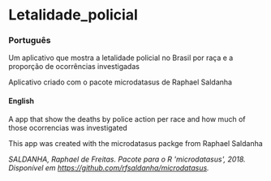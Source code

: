 # Letalidade_policial

### Português

Um aplicativo que mostra a letalidade policial no Brasil por raça e a proporção de ocorrências investigadas

Aplicativo criado com o pacote microdatasus de Raphael Saldanha

#### English

A app that show the deaths by police action per race and how much of those ocorrencias was investigated

This app was created with the microdatasus packge from Raphael Saldanha 


*SALDANHA, Raphael de Freitas. Pacote para o R 'microdatasus', 2018. Disponível em https://github.com/rfsaldanha/microdatasus.*
